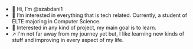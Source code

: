 - 👋 Hi, I’m @szabdani1
- 👀 I’m interested in everything that is tech related. Currently, a student of ELTE majoring in Computer Science.
- 🌱 Interested in any kind of project, my main goal is to learn.
- :arrow_upper_right:  I'm not far away from my journey yet but, I like learning new kinds of stuff and improving in every aspect of my life.
